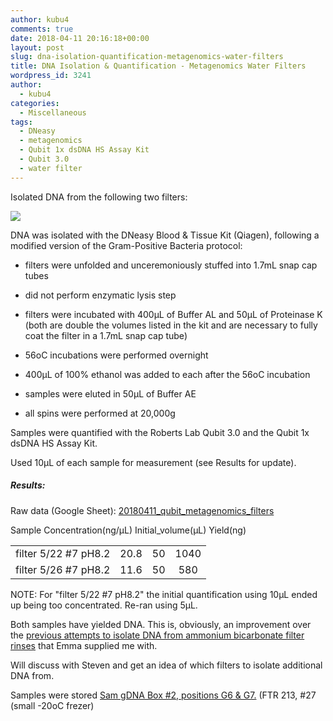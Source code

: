 ```yaml
---
author: kubu4
comments: true
date: 2018-04-11 20:16:18+00:00
layout: post
slug: dna-isolation-quantification-metagenomics-water-filters
title: DNA Isolation & Quantification - Metagenomics Water Filters
wordpress_id: 3241
author:
  - kubu4
categories:
  - Miscellaneous
tags:
  - DNeasy
  - metagenomics
  - Qubit 1x dsDNA HS Assay Kit
  - Qubit 3.0
  - water filter
---
```


Isolated DNA from the following two filters:

![](https://owl.fish.washington.edu/Athaliana/20180411_metagenome_filters.jpg)

DNA was isolated with the DNeasy Blood & Tissue Kit (Qiagen), following a modified version of the Gram-Positive Bacteria protocol:





  * filters were unfolded and unceremoniously stuffed into 1.7mL snap cap tubes


  * did not perform enzymatic lysis step


  * filters were incubated with 400μL of Buffer AL and 50μL of Proteinase K (both are double the volumes listed in the kit and are necessary to fully coat the filter in a 1.7mL snap cap tube)


  * 56oC incubations were performed overnight


  * 400μL of 100% ethanol was added to each after the 56oC incubation


  * samples were eluted in 50μL of Buffer AE


  * all spins were performed at 20,000g



Samples were quantified with the Roberts Lab Qubit 3.0 and the Qubit 1x dsDNA HS Assay Kit.

Used 10μL of each sample for measurement (see Results for update).



##### Results:



Raw data (Google Sheet): [20180411_qubit_metagenomics_filters](https://docs.google.com/spreadsheets/d/1XhDeaiuDhYwRASOfXpE_7hf6CbAtZ2xv4eAJrJjasTU/edit?usp=sharing)

<table >

<tr >
  Sample
  Concentration(ng/μL)
  Initial_volume(μL)
  Yield(ng)
</tr>

<tbody >
<tr >
  
<td align="left" >filter 5/22 #7 pH8.2
</td>
  
<td align="center" >20.8
</td>
  
<td align="center" >50
</td>
  
<td align="center" >1040
</td>
</tr>
<tr >
  
<td align="left" >filter 5/26 #7 pH8.2
</td>
  
<td align="center" >11.6
</td>
  
<td align="center" >50
</td>
  
<td align="center" >580
</td>
</tr>
</tbody>
</table>

NOTE: For "filter 5/22 #7 pH8.2" the initial quantification using 10μL ended up being too concentrated. Re-ran using 5μL.

Both samples have yielded DNA. This is, obviously, an improvement over the [previous attempts to isolate DNA from ammonium bicarbonate filter rinses](2018/04/03/dna-isolation-quantification-geoduck-larvae-metagenome-filter-rinses-2.html) that Emma supplied me with.

Will discuss with Steven and get an idea of which filters to isolate additional DNA from.

Samples were stored [Sam gDNA Box #2, positions G6 & G7.](https://docs.google.com/spreadsheets/d/1SWzKMKh7LBOgTfvEhJamE6pZFsTpRXY7otzXUC5fZSM/edit?usp=sharing) (FTR 213, #27 (small -20oC frezer)
